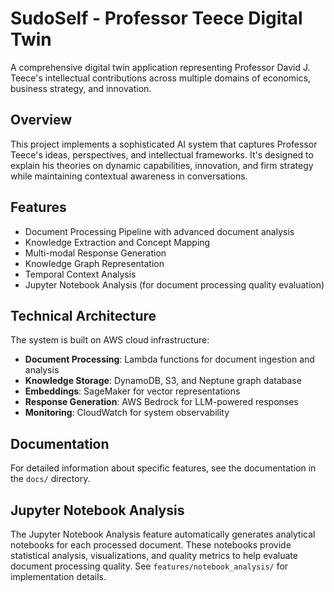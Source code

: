# SudoSelf - Professor Teece Digital Twin

A comprehensive digital twin application representing Professor David J. Teece's intellectual contributions across multiple domains of economics, business strategy, and innovation.

## Overview

This project implements a sophisticated AI system that captures Professor Teece's ideas, perspectives, and intellectual frameworks. It's designed to explain his theories on dynamic capabilities, innovation, and firm strategy while maintaining contextual awareness in conversations.

## Features

- Document Processing Pipeline with advanced document analysis
- Knowledge Extraction and Concept Mapping
- Multi-modal Response Generation
- Knowledge Graph Representation
- Temporal Context Analysis
- Jupyter Notebook Analysis (for document processing quality evaluation)

## Technical Architecture

The system is built on AWS cloud infrastructure:

- **Document Processing**: Lambda functions for document ingestion and analysis
- **Knowledge Storage**: DynamoDB, S3, and Neptune graph database
- **Embeddings**: SageMaker for vector representations
- **Response Generation**: AWS Bedrock for LLM-powered responses
- **Monitoring**: CloudWatch for system observability

## Documentation

For detailed information about specific features, see the documentation in the `docs/` directory.

## Jupyter Notebook Analysis

The Jupyter Notebook Analysis feature automatically generates analytical notebooks for each processed document. These notebooks provide statistical analysis, visualizations, and quality metrics to help evaluate document processing quality. See `features/notebook_analysis/` for implementation details.